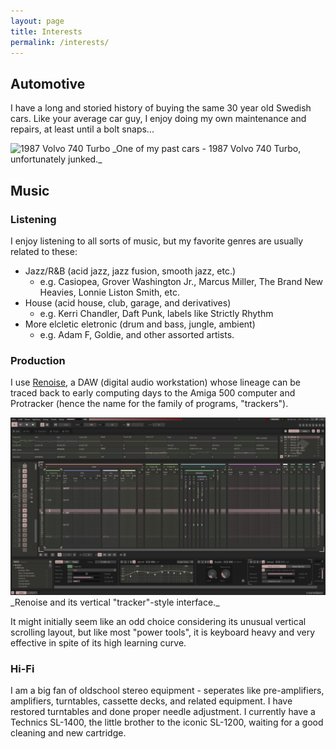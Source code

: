 ```yaml
---
layout: page
title: Interests
permalink: /interests/
---
```


## Automotive

I have a long and storied history of buying the same 30 year old Swedish cars. Like your average car guy, I enjoy doing my own maintenance and repairs, at least until a bolt snaps...

<img src="/static/images/volvo740turbo.jpg" alt="1987 Volvo 740 Turbo"/>
_One of my past cars - 1987 Volvo 740 Turbo, unfortunately junked._

## Music
### Listening
I enjoy listening to all sorts of music, but my favorite genres are usually related to these:

* Jazz/R&B (acid jazz, jazz fusion, smooth jazz, etc.)
  - e.g. Casiopea, Grover Washington Jr., Marcus Miller, The Brand New Heavies, Lonnie Liston Smith, etc.
* House (acid house, club, garage, and derivatives)
  - e.g. Kerri Chandler, Daft Punk, labels like Strictly Rhythm
* More elcletic eletronic (drum and bass, jungle, ambient)
  - e.g. Adam F, Goldie, and other assorted artists.
  
### Production
I use [Renoise](https://www.renoise.com/), a DAW (digital audio workstation) whose lineage can be traced back to early computing days to the Amiga 500 computer and Protracker (hence the name for the family of programs, "trackers").

<img src="/static/images/renoise.png" alt="Renoise"/>
_Renoise and its vertical "tracker"-style interface._

It might initially seem like an odd choice considering its unusual vertical scrolling layout, but like most "power tools", it is keyboard heavy and very effective in spite of its high learning curve.
 
### Hi-Fi
I am a big fan of oldschool stereo equipment - seperates like pre-amplifiers, amplifiers, turntables, cassette decks, and related equipment. I have restored turntables and done proper needle adjustment. I currently have a Technics SL-1400, the little brother to the iconic SL-1200, waiting for a good cleaning and new cartridge.